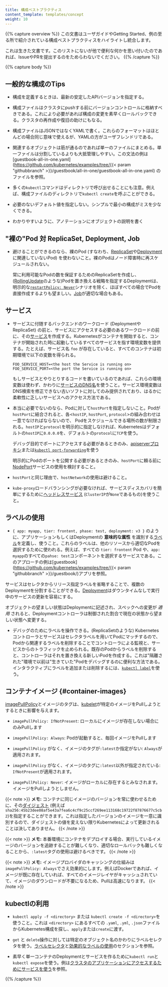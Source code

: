 ```yaml
---
title: 構成ベストプラクティス
content_template: templates/concept
weight: 10
---
```


{{% capture overview %}}
この文書はユーザガイドやGetting Started、例の至る所で紹介されている構成ベストプラクティスをハイライトし統合します。

これは生きた文書です。このリストにないが他で便利な何かを思い付いたのであれば、IssueやPRを提出するのをためらわないでください。
{{% /capture %}}

{{% capture body %}}
## 一般的な構成のTips

- 構成を定義するときは、最新の安定したAPIバージョンを指定する。

- 構成ファイルはクラスタにpushする前にバージョンコントロールに格納すべきである。これにより必要があれば構成の変更を素早くロールバックできる。クラスタの再作成や復旧の助けにもなる。

- 構成ファイルはJSONではなくYAMLで書く。これらのフォーマットはほとんどの場合同じ意味で使えるが、YAMLの方がユーザフレンドリである。

- 関連するオブジェクトは筋が通るのであれば単一のファイルにまとめる。単一ファイルは分割しているよりも大抵管理しやすい。この文法の例は [guestbook-all-in-one.yaml](https://github.com/kubernetes/examples/tree/{{< param "githubbranch" >}}/guestbook/all-in-one/guestbook-all-in-one.yaml) のファイルを参照。

- 多くの`kubectl`コマンドはディレクトリで呼び出せることにも注意。例えば、構成ファイルのディレクトリで`kubectl create`を呼ぶことができる。

- 必要のないデフォルト値を指定しない。シンプルで最小の構成がミスを少なくできる。

- わかりやすいように、アノテーションにオブジェクトの説明を書く


## "裸の"Pod 対 ReplicaSet, Deployment, Job

- 避けることができるのなら、裸のPod (すなわち、[ReplicaSet](/ja/docs/concepts/workloads/controllers/replicaset/)や[Deployment](/docs/concepts/workloads/controllers/deployment/)に関連していないPod) を使わないこと。裸のPodはノード障害時に再スケジュールされない。

  常に利用可能なPodの数を保証するためのReplicaSetを作成し、([RollingUpdate](/ja/docs/concepts/workloads/controllers/deployment/#rolling-update-deployment)のような)Podを置き換える戦略を指定するDeploymentは、明示的な[`restartPolicy: Never`](/ja/docs/concepts/workloads/pods/pod-lifecycle/#再起動ポリシ)シナリオを除く、ほぼすべての場合でPodを直接作成するよりも望ましい。[Job](/ja/docs/concepts/workloads/controllers/jobs-run-to-completion/)が適切な場合もある。


## サービス

- サービスに付随するバックエンドのワークロード (DeploymentやReplicaSet) の前と、サービスにアクセスする必要のあるワークロードの前に、その[サービス](/ja/docs/concepts/services-networking/service/)を作成する。Kubernetesがコンテナを開始すると、コンテナが開始された時に起動しているすべてのサービスを指す環境変数を提供する。たとえば、サービス名 `foo` が存在していると、すべてのコンテナは初期環境で以下の変数を得られる。

  ```shell
  FOO_SERVICE_HOST=<the host the Service is running on>
  FOO_SERVICE_PORT=<the port the Service is running on>
  ```

  もしサービスとやりとりするコードを書いているのであれば、これらの環境変数は使わず、かわりに[サービスのDNS名](/ja/docs/concepts/services-networking/dns-pod-service/)を使うこと。サービス環境変数はDNS検索を修正できない古いソフトに対してのみ提供されており、はるかに柔軟性に乏しいサービスへのアクセス方法である。
  
- 本当に必要でないのなら、Podに対して`hostPort`を指定しないこと。Podが`hostPort`に結合されると、各<`hostIP`, `hostPort`, `protocol`>の組み合わせは一意でなければならないので、 Podをスケジュールできる場所の数が制限される。`hostIP`と`protocol`を明示的に指定しなければ、Kubernetesはデフォルトの`hostIP`に`0.0.0.0`を、デフォルトの`protocol`に`TCP`を使う。

  デバッグ目的でポートにアクセスする必要があるときのみ、[apiserverプロキシ](/ja/docs/tasks/access-application-cluster/access-cluster/#manually-constructing-apiserver-proxy-urls)または[`kubectl port-forwarding`](/ja/docs/tasks/access-application-cluster/port-forward-access-application-cluster/)を使う
  
  明示的にPodのポートを公開する必要があるときのみ、`hostPort`に頼る前に[NodePort](/ja/docs/concepts/services-networking/service/#nodeport)サービスの使用を検討すること。

- `hostPort`と同じ理由で、`hostNetwork`の使用は避けること。

- `kube-proxy`ロードバランシングが必要なければ、サービスディスカバリを簡単にするために[ヘッドレスサービス](/ja/docs/concepts/services-networking/service/#headless-services) (`ClusterIP`が`None`であるもの)を使うこと。


## ラベルの使用

- `{ app: myapp, tier: frontent, phase: test, deployment: v3 }` のように、アプリケーションもしくはDeploymentの __意味的な属性__ を識別する[ラベル](/ja/docs/concepts/overview/working-with-objects/labels/)を定義し、使うこと。これらのラベルは、他のリソースから適切なPodを選択するために使われる。例えば、すべての `tier: frontent` Pod や、`app: myapp`のすべての`pahse: test`コンポーネントを選択するサービスである。このアプローチの例は[guestbook](https://github.com/kubernetes/examples/tree/{{< param "githubbranch" >}}/guestbook/)アプリを参照。

サービスはセレクタからリリース指定ラベルを省略することで、複数のDeploymentを分割することができる。[Deployment](/ja/docs/concepts/workloads/controllers/deployment/)はダウンタイムなしで実行中のサービスの更新を容易にする。

オブジェクトの望ましい状態はDeploymentに記述され、スペックへの変更が _適用_ されると、Deploymentコントローラは制御された割合で現在の状態から望ましい状態へ変更する。

- デバッグのためにラベルを操作できる。(ReplicaSetのような) Kubernetesコントローラとサービスはセレクタラベルを用いてPodにマッチするので、Podから関連するラベルを削除することでコントローラによる監視と、サービスからのトラフィックを止められる。既存のPodからラベルを削除すると、コントローラはそれを置き換える新しいPodを作成する。これは"隔離された"環境で以前は"生きていた"Podをデバッグするのに便利な方法である。インタラクティブにラベルを追加または削除するには、[`kubectl label`](/docs/reference/generated/kubectl/kubectl-commands#label)を使う。


## コンテナイメージ {#container-images}

[imagePullPolicy](/docs/concepts/containers/images/#updating-images)とイメージのタグは、[kubelet](/docs/admin/kubelet/)が特定のイメージをPullしようとするときに影響を与えます。

- `imagePullPolicy: IfNotPresent`: ローカルにイメージが存在しない場合にのみPullします

- `imagePullPolicy: Always`: Podが起動すると、毎回イメージをPullします

- `imagePullPolicy` がなく、イメージのタグが`:latest`か指定がない: `Always`が適用されます。

- `imagePullPolicy` がなく、イメージのタグに`:latest`以外が指定されている: `IfNotPresent`が適用されます。

- `imagePullPolicy: Never`: イメージがローカルに存在するとみなされます。イメージをPullしようとしません。
  
{{< note >}}
  **メモ:** コンテナに同じイメージのバージョンを常に使わせるために、その[ダイジェスト](https://docs.docker.com/engine/reference/commandline/pull/#pull-an-image-by-digest-immutable-identifier) (例えば`sha256:45b23dee08af5e43a7fea6c4cf9c25ccf269ee113168c19722f87876677c5cb2`)を指定することができます。これは指定したバージョンのイメージを一意に識別するので、ダイジェストの値を変えない限りKubernetesによって更新されることは決してありません。
{{< /note >}}

{{< note >}}
  **メモ:** 本番環境にコンテナをデプロイする場合、実行しているイメージのバージョンを追跡することが難しくなり、適切なロールバックも難しくなることから、`:latest`タグの使用は避けるべきです。
{{< /note >}}

{{< note >}}
  **メモ:** イメージプロバイダのキャッシングの仕組みは`imagePullPolicy: Always`でさえ効果的にします。例えばDockerであれば、イメージが既に存在していれば、すべてのイメージレイヤがキャッシュされていて、イメージのダウンロードが不要になるため、Pullは高速になります。
{{< /note >}}

## kubectlの利用

- `kubectl apply -f <directory>` または `kubectl create -f <directory>`を使うこと。これは `<directory>` にあるすべての `.yaml`, `.yml`, `.json`ファイルからKubernetes構成を探し、`apply`または`create`に渡す。

- `get` と `delete`操作に対しては特定のオブジェクト名のかわりにラベルセレクタを使う。[ラベルセレクタ](/ja/docs/concepts/overview/working-with-objects/labels/#ラベルセレクタ)と[効果的なラベルの使用](/ja/docs/concepts/cluster-administration/manage-deployment/#効果的なラベルの使用)のセクションを参照。

- 素早く単一コンテナのDeploymentとサービスを作るために`kubectl run`と`kubectl expose`を使う。例は[クラスタのアプリケーションにアクセスするためにサービスを使う](/docs/tasks/access-application-cluster/service-access-application-cluster/)を参照。

{{% /capture %}}

